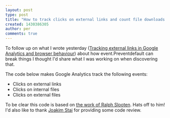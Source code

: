 ```yaml
---
layout: post
type: post
title: "How to track clicks on external links and count file downloads in Universal Analytics"
created: 1430386305
author: per
comments: true
---
```


To follow up on what I wrote yesterday ([Tracking external links in Google Analytics and browser behaviour](/blog/2015/04/google-analytics-external-links/)) about how event.Preventdefault can break things I thought I'd share what I was working on when discovering that. 

The code below makes Google Analytics track the following events:

- Clicks on external links
- Clicks on internal files
- Clicks on external files

To be clear this code is based on [the work of Ralph Slooten](http://www.axllent.org/docs/view/track-outbound-links-with-analytics-js/). Hats off to him! I'd also like to thank [Joakim Stai](https://github.com/joakim) for providing some code review.

<script src="https://gist.github.com/persand/017445ef39975f1d75e1.js"></script>
